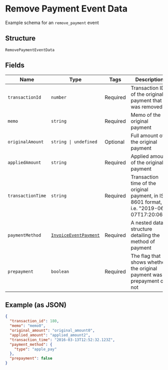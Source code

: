 
# Remove Payment Event Data

Example schema for an `remove_payment` event

## Structure

`RemovePaymentEventData`

## Fields

| Name | Type | Tags | Description |
|  --- | --- | --- | --- |
| `transactionId` | `number` | Required | Transaction ID of the original payment that was removed |
| `memo` | `string` | Required | Memo of the original payment |
| `originalAmount` | `string \| undefined` | Optional | Full amount of the original payment |
| `appliedAmount` | `string` | Required | Applied amount of the original payment |
| `transactionTime` | `string` | Required | Transaction time of the original payment, in ISO 8601 format, i.e. "2019-06-07T17:20:06Z" |
| `paymentMethod` | [`InvoiceEventPayment`](../../doc/models/containers/invoice-event-payment.md) | Required | A nested data structure detailing the method of payment |
| `prepayment` | `boolean` | Required | The flag that shows whether the original payment was a prepayment or not |

## Example (as JSON)

```json
{
  "transaction_id": 180,
  "memo": "memo0",
  "original_amount": "original_amount0",
  "applied_amount": "applied_amount2",
  "transaction_time": "2016-03-13T12:52:32.123Z",
  "payment_method": {
    "type": "apple_pay"
  },
  "prepayment": false
}
```

